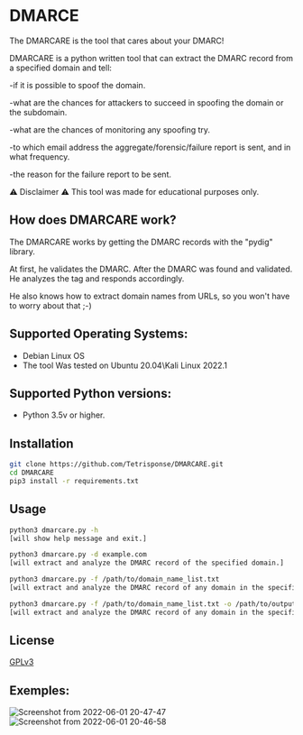 # DMARCE


The DMARCARE is the tool that cares about your DMARC!

DMARCARE is a python written tool that can extract the DMARC record from a specified domain 
and tell:

-if it is possible to spoof the domain.

-what are the chances for attackers to succeed in spoofing the domain or the subdomain.

-what are the chances of monitoring any spoofing try.

-to which email address the aggregate/forensic/failure report is sent, and in what frequency.

-the reason for the failure report to be sent.

⚠️ Disclaimer ⚠️ 
This tool was made for educational purposes only.
## How does DMARCARE work?
The DMARCARE works by getting the DMARC records with the "pydig" library.

At first, he validates the DMARC. After the DMARC was found and validated. He analyzes the tag and responds accordingly.

He also knows how to extract domain names from URLs, so you won't have to worry about that ;-)
## Supported Operating Systems:
* Debian Linux OS
* The tool Was tested on Ubuntu 20.04\Kali Linux 2022.1
## Supported Python versions:
* Python 3.5v or higher.

## Installation



```bash
git clone https://github.com/Tetrisponse/DMARCARE.git
cd DMARCARE
pip3 install -r requirements.txt
```
## Usage
```bash
python3 dmarcare.py -h 
[will show help message and exit.]

python3 dmarcare.py -d example.com 
[will extract and analyze the DMARC record of the specified domain.]

python3 dmarcare.py -f /path/to/domain_name_list.txt  
[will extract and analyze the DMARC record of any domain in the specified list.]

python3 dmarcare.py -f /path/to/domain_name_list.txt -o /path/to/output
[will extract and analyze the DMARC record of any domain in the specified list and saves the output.]

```
## License
[GPLv3](https://www.gnu.org/licenses/gpl-3.0.en.html)

## Exemples:

![Screenshot from 2022-06-01 20-47-47](https://user-images.githubusercontent.com/104491821/171642335-8c61703b-55fb-445f-b989-cdad3a7b2fe7.png)
![Screenshot from 2022-06-01 20-46-58](https://user-images.githubusercontent.com/104491821/171642382-73b1cc41-fbc0-4f47-b80d-b40d765fee88.png)

